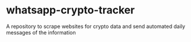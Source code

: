 # whatsapp-crypto-tracker
A repository to scrape websites for crypto data and send automated daily messages of the information
